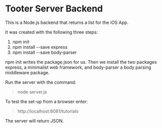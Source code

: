 # Tooter Server Backend
This is a Node.js backend that returns a list for the iOS App.

It was created with the following three steps:

1. npm init
2. npm install --save express
3. npm install --save body-parser

npm init writes the package.json for us.
Then we install the two packages express, a minimalist web framework, and body-parser a body parsing middleware package.

Run the server with the command:
> node server.js

To test the set-up from a browser enter:
> http://localhost:8081/tutorials

The server will return JSON.